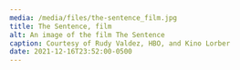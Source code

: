 ```yaml
---
media: /media/files/the-sentence_film.jpg
title: The Sentence, film
alt: An image of the film The Sentence
caption: Courtesy of Rudy Valdez, HBO, and Kino Lorber
date: 2021-12-16T23:52:00-0500
---
```

